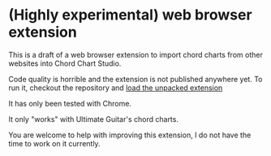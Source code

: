# (Highly experimental) web browser extension

This is a draft of a web browser extension to import chord charts from other websites into Chord Chart Studio.

Code quality is horrible and the extension is not published anywhere yet.
To run it, checkout the repository and [load the unpacked extension](https://developer.chrome.com/docs/extensions/mv3/getstarted/development-basics/#load-unpacked)

It has only been tested with Chrome.

It only "works" with Ultimate Guitar's chord charts.

You are welcome to help with improving this extension, I do not have the time to work on it currently.
